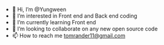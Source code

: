 - 👋 Hi, I’m @Yungween
- 👀 I’m interested in Front end and Back end coding
- 🌱 I’m currently learning Front end
- 💞️ I’m looking to collaborate on any new open source code
- 📫 How to reach me tomrander11@gmail.com

<!---
Yungween/Yungween is a ✨ special ✨ repository because its `README.md` (this file) appears on your GitHub profile.
You can click the Preview link to take a look at your changes.
--->
